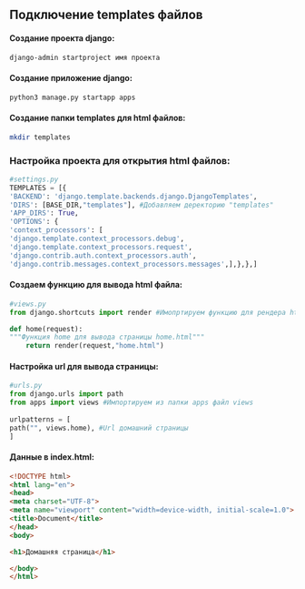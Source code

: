 ## Подключение templates файлов

#### Создание проекта django:
```bash
django-admin startproject имя проекта
```
#### Создание приложение django:
```bash
python3 manage.py startapp apps
```
#### Создание папки templates для html файлов:
```bash
mkdir templates
```

### Настройка проекта для открытия html файлов:
```python
#settings.py
TEMPLATES = [{		  
'BACKEND': 'django.template.backends.django.DjangoTemplates',
'DIRS': [BASE_DIR,"templates"], #Добавляем деректорию "templates"
'APP_DIRS': True,
'OPTIONS': {
'context_processors': [
'django.template.context_processors.debug',
'django.template.context_processors.request',
'django.contrib.auth.context_processors.auth',
'django.contrib.messages.context_processors.messages',],},},]
```

#### Создаем функцию для вывода html файла:
```python
#views.py
from django.shortcuts import render #Имопртируем функцию для рендера html файла

def home(request):
"""Функция home для вывода страницы home.html"""
	return render(request,"home.html")
```

#### Настройка url для вывода страницы:
```python
#urls.py
from django.urls import path
from apps import views #Импортируем из папки apps файл views
  
urlpatterns = [
path("", views.home), #Url домашний страницы
]
```

#### Данные в index.html:
```html
<!DOCTYPE html>
<html lang="en">
<head>
<meta charset="UTF-8">
<meta name="viewport" content="width=device-width, initial-scale=1.0">
<title>Document</title>
</head>
<body>

<h1>Домашняя страница</h1>

</body>
</html>
```

